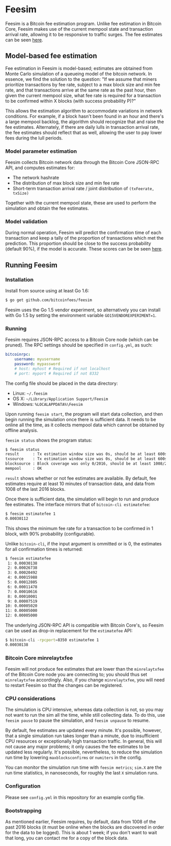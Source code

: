 # Feesim
Feesim is a Bitcoin fee estimation program. Unlike fee estimation in Bitcoin
Core, Feesim makes use of the current mempool state and transaction arrival
rate, allowing it to be responsive to traffic surges. The fee estimates can be
seen [here](https://bitcoinfees.github.io).

## Model-based fee estimation
Fee estimation in Feesim is model-based; estimates are obtained from Monte Carlo
simulation of a queueing model of the bitcoin network. In essence, we find the
solution to the question: "If we assume that miners prioritize transactions by
fee rate, subject to a max block size and min fee rate, and that transactions
arrive at the same rate as the past hour, then given the current mempool size,
what fee rate is required for a transaction to be confirmed within X blocks
(with success probability P)?"

This allows the estimation algorithm to accommodate variations in network
conditions. For example, if a block hasn't been found in an hour and there's a
large mempool backlog, the algorithm should recognize that and raise the fee
estimates. Alternately, if there are daily lulls in transaction arrival rate,
the fee estimates should reflect that as well, allowing the user to pay lower
fees during the lull periods.

### Model parameter estimation
Feesim collects Bitcoin network data through the Bitcoin Core JSON-RPC API, and
computes estimates for:
* The network hashrate
* The distribution of max block size and min fee rate
* Short-term transaction arrival rate / joint distribution of `(txFeerate,
  txSize)`

Together with the current mempool state, these are used to perform the
simulation and obtain the fee estimates.

### Model validation
During normal operation, Feesim will predict the confirmation time of each
transaction and keep a tally of the proportion of transactions which met the
prediction. This proportion should be close to the success probability (default
90%), if the model is accurate. These scores can be be seen
[here](https://bitcoinfees.github.io/misc/predictscores).

## Running Feesim
### Installation
Install from source using at least Go 1.6:
```sh
$ go get github.com/bitcoinfees/feesim
```
Feesim uses the Go 1.5 vendor experiment, so alternatively you can install with
Go 1.5 by setting the environment variable `GO15VENDOREXPERIMENT=1`.

### Running
Feesim requires JSON-RPC access to a Bitcoin Core node (which can be pruned).
The RPC settings should be specified in `config.yml`, as such:
```yml
bitcoinrpc:
    username: myusername
    password: mypassword
    # host: myhost # Required if not localhost
    # port: myport # Required if not 8332
```
The config file should be placed in the data directory:
* Linux: `~/.feesim`
* OS X: `~/Library/Application Support/Feesim`
* Windows: `%LOCALAPPDATA%\Feesim`

Upon running `feesim start`, the program will start data collection, and then
begin running the simulation once there is sufficient data. It needs to be
online all the time, as it collects mempool data which cannot be obtained by
offline analysis.

`feesim status` shows the program status:
```sh
$ feesim status
result      : Tx estimation window size was 0s, should be at least 600s
txsource    : Tx estimation window size was 0s, should be at least 600s
blocksource : Block coverage was only 0/2016, should be at least 1008/2016.
mempool     : OK
```
`result` shows whether or not fee estimates are available. By default, fee
estimates require at least 10 minutes of transaction data, and data from 1008 of
the last 2016 blocks.

Once there is sufficient data, the simulation will begin to run and produce fee
estimates. The interface mirrors that of `bitcoin-cli estimatefee`:
```sh
$ feesim estimatefee 1
0.00030112
```
This shows the minimum fee rate for a transaction to be confirmed in 1 block,
with 90% probability (configurable).

Unlike `bitcoin-cli`, if the input argument is ommitted or is 0, the estimates
for all confirmation times is returned:
```sh
$ feesim estimatefee
 1: 0.00030138
 2: 0.00026738
 3: 0.00020492
 4: 0.00015988
 5: 0.00012805
 6: 0.00011478
 7: 0.00010616
 8: 0.00010001
 9: 0.00007519
10: 0.00005020
11: 0.00005000
12: 0.00005000
```
The underlying JSON-RPC API is compatible with Bitcoin Core's, so Feesim can be
used as drop-in replacement for the `estimatefee` API:
```sh
$ bitcoin-cli -rpcport=8350 estimatefee 1
0.00030138
```

### Bitcoin Core minrelaytxfee

Feesim will not produce fee estimates that are lower than the `minrelaytxfee` of
the Bitcoin Core node you are connecting to; you should thus set `minrelaytxfee`
accordingly. Also, if you change `minrelaytxfee`, you will need to restart
Feesim so that the changes can be registered.

### CPU considerations
The simulation is CPU intensive, whereas data collection is not, so you may not
want to run the sim all the time, while still collecting data. To do this, use
`feesim pause` to pause the simulation, and `feesim unpause` to resume.

By default, fee estimates are updated every minute. It's possible, however, that
a single simulation run takes longer than a minute, due to insufficient CPU
resources or exceptionally high transaction traffic. In general, this will not
cause any major problems; it only causes the fee estimates to be updated less
regularly. It's possible, nevertheless, to reduce the simulation run time by
lowering `maxblocksconfirms` or `numiters` in the config.

You can monitor the simulation run time with `feesim metrics`; `sim.X` are the
run time statistics, in nanoseconds, for roughly the last `X` simulation runs.

### Configuration

Please see `config.yml` in this repository for an example config file.

### Bootstrapping

As mentioned earlier, Feesim requires, by default, data from 1008 of the past
2016 blocks (it must be online when the blocks are discovered in order for the
data to be logged). This is about 1 week; if you don't want to wait that long,
you can contact me for a copy of the block data.
